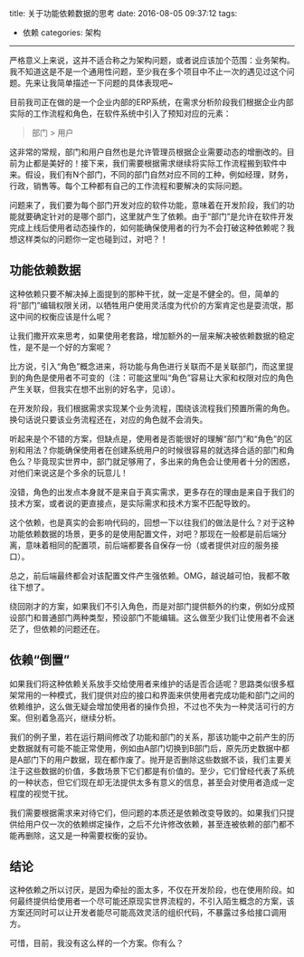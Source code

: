 title: 关于功能依赖数据的思考
date: 2016-08-05 09:37:12
tags:
- 依赖
categories: 架构
---

严格意义上来说，这并不适合称之为架构问题，或者说应该加个范围：业务架构。我不知道这是不是一个通用性问题，至少我在多个项目中不止一次的遇见过这个问题。先来让我简单描述一下问题的具体表现吧~

目前我司正在做的是一个企业内部的ERP系统，在需求分析阶段我们根据企业内部实际的工作流程和角色，在软件系统中引入了预知对应的元素：

> 部门 > 用户

这非常的常规，部门和用户自然也是允许管理员根据企业需要动态的增删改的。目前为止都是美好的！接下来，我们需要根据需求继续将实际工作流程搬到软件中来。假设，我们有N个部门，不同的部门自然对应不同的工种，例如经理，财务，行政，销售等。每个工种都有自己的工作流程和要解决的实际问题。

问题来了，我们要为每个部门开发对应的软件功能，意味着在开发阶段，我们的功能就要确定针对的是哪个部门，这里就产生了依赖。由于“部门”是允许在软件开发完成上线后使用者动态操作的，如何能确保使用者的行为不会打破这种依赖呢？我想这样类似的问题你一定也碰到过，对吧？！


## 功能依赖数据

这种依赖只要不解决掉上面提到的那种干扰，就一定是不健全的。但，简单的将“部门”编辑权限关闭，以牺牲用户使用灵活度为代价的方案肯定也是耍流氓，那这中间的权衡应该是什么呢？

让我们撒开欢来思考，如果使用老套路，增加额外的一层来解决被依赖数据的稳定性，是不是一个好的方案呢？

比方说，引入“角色”概念进来，将功能与角色进行关联而不是关联部门，而这里提到的角色是使用者不可变的（注：可能这里叫“角色”容易让大家和权限对应的角色产生关联，但我实在想不出别的好名字，见谅）。

在开发阶段，我们根据需求实现某个业务流程，围绕该流程我们预置所需的角色。换句话说只要该业务流程还在，对应的角色就不会消失。

听起来是个不错的方案，但缺点是，使用者是否能很好的理解“部门”和“角色”的区别和用法？你能确保使用者在创建系统用户的时候很容易的就选择合适的部门和角色么？毕竟现实世界中，部门就足够用了，多出来的角色会让使用者十分的困惑，对他们来说这是个多余的玩意儿！

没错，角色的出发点本身就不是来自于真实需求，更多存在的理由是来自于我们的技术方案，或者说的更直接点，是实际需求和技术方案不匹配导致的。

这个依赖，也是真实的会影响代码的，回想一下以往我们的做法是什么？对于这种功能依赖数据的场景，更多的是使用配置文件，对吧？那现在一般都是前后端分离，意味着相同的配置项，前后端都要各自保存一份（或者提供对应的服务接口）。

总之，前后端最终都会对该配置文件产生强依赖。OMG，越说越可怕，我都不敢往下想了。

绕回刚才的方案，如果我们不引入角色，而是对部门提供额外的约束，例如分成预设部门和普通部门两种类型，预设部门不能编辑。这么做至少我们让使用者不会迷茫了，但依赖的问题还在。


## 依赖“倒置”

如果我们将这种依赖关系放手交给使用者来维护的话是否合适呢？思路类似很多框架常用的一种模式，我们提供对应的接口和界面来供使用者完成功能和部门之间的依赖维护，这么做无疑会增加使用者的操作负担，不过也不失为一种灵活可行的方案。但别着急高兴，继续分析。

我们的例子里，若在运行期间修改了功能和部门的关系，那该功能中之前产生的历史数据就有可能不能正常使用，例如由A部门切换到B部门后，原先历史数据中都是A部门下的用户数据，现在都作废了。抛开是否删除这些数据不谈，我们主要关注于这些数据的价值，多数场景下它们都是有价值的。至少，它们曾经代表了系统的一种状态，但它们现在却无法提供太多有意义的信息，甚至会对使用者造成一定程度的视觉干扰。

我们需要根据需求来对待它们，但问题的本质还是依赖改变导致的。如果我们只提供给用户仅一次的依赖绑定操作，之后不允许修改依赖，甚至连被依赖的部门都不能再删除，这又是一种需要权衡的妥协。


## 结论

这种依赖之所以讨厌，是因为牵扯的面太多，不仅在开发阶段，也在使用阶段。如何最终提供给使用者一个尽可能还原现实世界流程的，不引入陌生概念的方案，该方案还同时可以让开发者能尽可能高效灵活的组织代码，不暴露过多给接口调用方。

可惜，目前，我没有这么样的一个方案。你有么？
